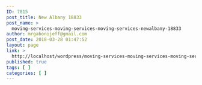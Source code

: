 ```yaml
---
ID: 7815
post_title: New Albany 18833
post_name: >
  moving-services-moving-services-moving-services-newalbany-18833
author: mrgabonijeff@gmail.com
post_date: 2018-03-28 01:47:52
layout: page
link: >
  http://localhost/wordpress/moving-services-moving-services-moving-services-newalbany-18833/
published: true
tags: [ ]
categories: [ ]
---
```

